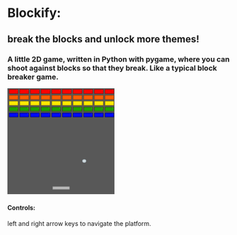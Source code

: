 # Blockify:
## break the blocks and unlock more themes!

### A little 2D game, written in Python with pygame, where you can shoot against blocks so that they break. Like a typical block breaker game.

<img src="resources/images/blockify-example-ingame-screenshot.png" height="240px">

#### Controls:
left and right arrow keys to navigate the platform.
